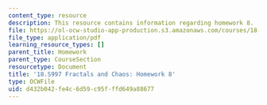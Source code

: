 ```yaml
---
content_type: resource
description: This resource contains information regarding homework 8.
file: https://ol-ocw-studio-app-production.s3.amazonaws.com/courses/18-s997-introduction-to-matlab-programming-fall-2011/d432b042fe4c6d59c95fffd649a88677_MIT18_S997F11_Homework_8.pdf
file_type: application/pdf
learning_resource_types: []
parent_title: Homework
parent_type: CourseSection
resourcetype: Document
title: '18.S997 Fractals and Chaos: Homework 8'
type: OCWFile
uid: d432b042-fe4c-6d59-c95f-ffd649a88677
---
```

